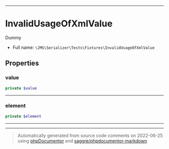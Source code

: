 ***

# InvalidUsageOfXmlValue

Dummy

* Full name: `\JMS\Serializer\Tests\Fixtures\InvalidUsageOfXmlValue`

## Properties

### value

```php
private $value
```

***

### element

```php
private $element
```

***



***
> Automatically generated from source code comments on 2022-06-25 using [phpDocumentor](http://www.phpdoc.org/) and [saggre/phpdocumentor-markdown](https://github.com/Saggre/phpDocumentor-markdown)
